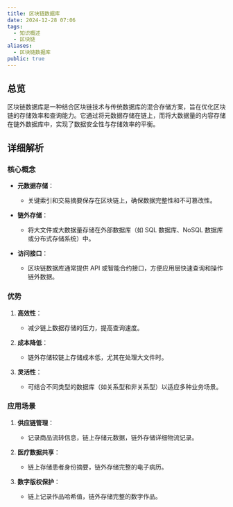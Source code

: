 ```yaml
---
title: 区块链数据库
date: 2024-12-28 07:06
tags:
  - 知识概述
  - 区块链
aliases:
  - 区块链数据库
public: true
---
```

## 总览

区块链数据库是一种结合区块链技术与传统数据库的混合存储方案，旨在优化区块链的存储效率和查询能力。它通过将元数据存储在链上，而将大数据量的内容存储在链外数据库中，实现了数据安全性与存储效率的平衡。

## 详细解析

### 核心概念

- **元数据存储**：
    
    - 关键索引和交易摘要保存在区块链上，确保数据完整性和不可篡改性。
- **链外存储**：
    
    - 将大文件或大数据量存储在外部数据库（如 SQL 数据库、NoSQL 数据库或分布式存储系统）中。
- **访问接口**：
    
    - 区块链数据库通常提供 API 或智能合约接口，方便应用层快速查询和操作链外数据。

### 优势

1. **高效性**：
    
    - 减少链上数据存储的压力，提高查询速度。
2. **成本降低**：
    
    - 链外存储较链上存储成本低，尤其在处理大文件时。
3. **灵活性**：
    
    - 可结合不同类型的数据库（如关系型和非关系型）以适应多种业务场景。

### 应用场景

1. **供应链管理**：
    
    - 记录商品流转信息，链上存储元数据，链外存储详细物流记录。
2. **医疗数据共享**：
    
    - 链上存储患者身份摘要，链外存储完整的电子病历。
3. **数字版权保护**：
    
    - 链上记录作品哈希值，链外存储完整的数字作品。

